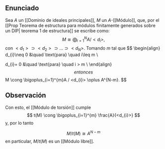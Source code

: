 
## Enunciado

Sea $A$ un [[Dominio de ideales principales]], $M$ un $A$-[[Módulo]], que, por el [[Prop Teorema de estructura para módulos finitamente generados sobre un DIP| teorema 1 de estructura]] se escribe como: 
$$
M \cong \bigoplus_{i=1}^{N}A / <d_{i}>,
$$
con $<d_{1}> \supset <d_{2}> \supset \dots \supset <d_{N}>$. Tomando $m$ tal que 
$$
\begin{align}
d_{i}\neq 0  &\quad \text{para} \quad i\leq m \\

d_{i}= 0  &\quad \text{para} \quad i > m \\
\end{align}
$$
entonces
$$
M \cong \bigoplus_{i=1}^{m}A / <d_{i}> \oplus A^{N-m}.
$$
## Observación

Con esto, el [[Módulo de torsión]] cumple
$$
t(M) \cong \bigoplus_{i=1}^{m} \frac{A}{<d_{i}>}
$$
y, por lo tanto

$$
M / t(M) \cong A^{N-m}
$$
en particular, $M / t(M)$ es un [[Módulo libre]].